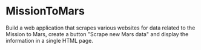# MissionToMars

Build a web application that scrapes various websites for data related to the Mission to Mars, create a button "Scrape new Mars data" and display the information in a single HTML page. 
